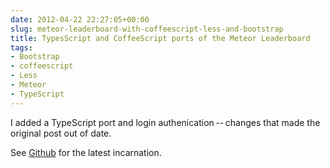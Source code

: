 ```yaml
---
date: 2012-04-22 22:27:05+00:00
slug: meteor-leaderboard-with-coffeescript-less-and-bootstrap
title: TypesScript and CoffeeScript ports of the Meteor Leaderboard
tags:
- Bootstrap
- coffeescript
- Less
- Meteor
- TypeScript
---
```


I added a TypeScript port and login authenication -- changes that made the original post out of date.

<!--more-->

See [Github](https://github.com/srackham/leaderboard) for the latest incarnation.
